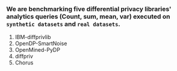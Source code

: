 ### We are benchmarking five differential privacy libraries' analytics queries (Count, sum, mean, var) executed on `synthetic datasets` and `real datasets`.

1) IBM-diffprivlib
2) OpenDP-SmartNoise
3) OpenMined-PyDP
4) diffpriv
5) Chorus
